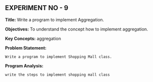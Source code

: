 ## EXPERIMENT NO - 9

**Title:** Write a program to implement Aggregation.

**Objectives:** To understand the concept how to implement aggregation.

**Key Concepts:** aggregation

**Problem Statement:**

    Write a program to implement Shopping Mall class.

**Program Analysis:**

    write the steps to implement shopping mall class
